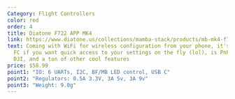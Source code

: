```yaml
---
Category: Flight Controllers
color: red
order: 4
title: Diatone F722 APP MK4
link: https://www.diatone.us/collections/mamba-stack/products/mb-mk4-f722-app-fc?variant=39801000132695
text: Coming with WiFi for wireless configuration from your phone, it's a great
  FC if you want quick access to your settings on the fly (lol), is PnP with
  DJI, and a ton of other cool features
price: $58.99
point1: "IO: 6 UARTs, I2C, BF/MB LED control, USB C"
point2: "Regulators: 0.5A 3.3V, 3A 5v, 3A 9v"
point3: "Weight: 9.0g"
---
```


